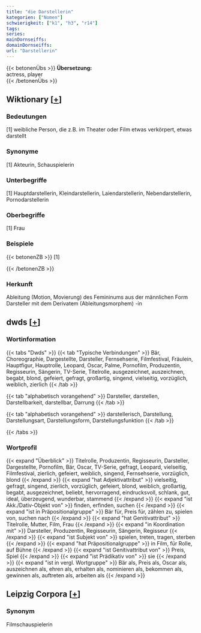 ```yaml
---
title: "die Darstellerin"
kategorien: ["Nomen"]
schwierigkeit: ["k1", "h3", "r14"]
tags:
series:
mainDornseiffs:
domainDornseiffs:
url: "Darstellerin"
---
```


{{< betonenÜbs >}}
**Übersetzung:**  
actress, player  
{{< /betonenÜbs >}}

## Wiktionary [[+](https://de.wiktionary.org/wiki/Darstellerin)]

### Bedeutungen
[1] weibliche Person, die z.B. im Theater oder Film etwas verkörpert, etwas darstellt  

### Synonyme
[1] Akteurin, Schauspielerin  

### Unterbegriffe
[1] Hauptdarstellerin, Kleindarstellerin, Laiendarstellerin, Nebendarstellerin, Pornodarstellerin  

### Oberbegriffe
[1] Frau  

### Beispiele
{{< betonenZB >}}
[1]  

{{< /betonenZB >}}
### Herkunft
Ableitung (Motion, Movierung) des Femininums aus der männlichen Form Darsteller mit dem Derivatem (Ableitungsmorphem) -in  



## dwds [[+](https://www.dwds.de/wb/Darstellerin)]

### Wortinformation
{{< tabs "Dwds" >}}
{{< tab "Typische Verbindungen" >}}
Bär, Choreographie, Dargestellte, Darsteller, Fernsehserie, Filmfestival, Fräulein, Hauptfigur, Hauptrolle, Leopard, Oscar, Palme, Pornofilm, Produzentin, Regisseurin, Sängerin, TV-Serie, Titelrolle, ausgezeichnet, auszeichnen, begabt, blond, gefeiert, gefragt, großartig, singend, vielseitig, vorzüglich, weiblich, zierlich
{{< /tab >}}

{{< tab "alphabetisch vorangehend" >}}
Darsteller, darstellen, Darstellbarkeit, darstellbar, Darrung
{{< /tab >}}

{{< tab "alphabetisch vorangehend" >}}
darstellerisch, Darstellung, Darstellungsart, Darstellungsform, Darstellungsfunktion
{{< /tab >}}

{{< /tabs >}}

### Wortprofil
{{< expand "Überblick" >}} Titelrolle, Produzentin, Regisseurin, Darsteller, Dargestellte, Pornofilm, Bär, Oscar, TV-Serie, gefragt, Leopard, vielseitig, Filmfestival, zierlich, gefeiert, weiblich, singend, Fernsehserie, vorzüglich, blond {{< /expand >}}
{{< expand "hat Adjektivattribut" >}} vielseitig, gefragt, singend, zierlich, vorzüglich, gefeiert, blond, weiblich, großartig, begabt, ausgezeichnet, beliebt, hervorragend, eindrucksvoll, schlank, gut, ideal, überzeugend, wunderbar, stammend {{< /expand >}}
{{< expand "ist Akk./Dativ-Objekt von" >}} finden, erfinden, suchen {{< /expand >}}
{{< expand "ist in Präpositionalgruppe" >}} Bär für, Preis für, zählen zu, spielen von, suchen nach {{< /expand >}}
{{< expand "hat Genitivattribut" >}} Titelrolle, Mutter, Film, Frau {{< /expand >}}
{{< expand "in Koordination mit" >}} Darsteller, Produzentin, Regisseurin, Sängerin, Regisseur {{< /expand >}}
{{< expand "ist Subjekt von" >}} spielen, treten, tragen, sterben {{< /expand >}}
{{< expand "hat Präpositionalgruppe" >}} in Film, für Rolle, auf Bühne {{< /expand >}}
{{< expand "ist Genitivattribut von" >}} Preis, Spiel {{< /expand >}}
{{< expand "ist Prädikativ von" >}} sie {{< /expand >}}
{{< expand "ist in vergl. Wortgruppe" >}} Bär als, Preis als, Oscar als, auszeichnen als, ehren als, erhalten als, nominieren als, bekommen als, gewinnen als, auftreten als, arbeiten als {{< /expand >}}

## Leipzig Corpora [[+](https://corpora.uni-leipzig.de/en/res?word=Darstellerin&corpusId=deu_newscrawl-public_2018)]


### Synonym
Filmschauspielerin

